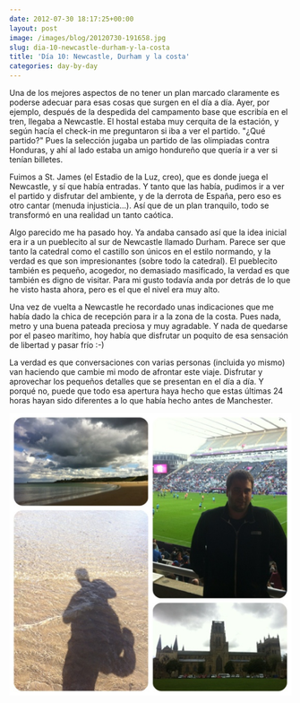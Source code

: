 ```yaml
---
date: 2012-07-30 18:17:25+00:00
layout: post
image: /images/blog/20120730-191658.jpg
slug: dia-10-newcastle-durham-y-la-costa
title: 'Día 10: Newcastle, Durham y la costa'
categories: day-by-day
---
```


Una de los mejores aspectos de no tener un plan marcado claramente es poderse adecuar para esas cosas que surgen en el día a día. Ayer, por ejemplo, después de la despedida del campamento base que escribía en el tren, llegaba a Newcastle. El hostal estaba muy cerquita de la estación, y según hacía el check-in me preguntaron si iba a ver el partido. "¿Qué partido?" Pues la selección jugaba un partido de las olimpiadas contra Honduras, y ahí al lado estaba un amigo hondureño que quería ir a ver si tenían billetes.

Fuimos a St. James (el Estadio de la Luz, creo), que es donde juega el Newcastle, y sí que había entradas. Y tanto que las había, pudimos ir a ver el partido y disfrutar del ambiente, y de la derrota de España, pero eso es otro cantar (menuda injusticia...). Así que de un plan tranquilo, todo se transformó en una realidad un tanto caótica.

Algo parecido me ha pasado hoy. Ya andaba cansado así que la idea inicial era ir a un pueblecito al sur de Newcastle llamado Durham. Parece ser que tanto la catedral como el castillo son únicos en el estilo normando, y la verdad es que son impresionantes (sobre todo la catedral). El pueblecito también es pequeño, acogedor, no demasiado masificado, la verdad es que también es digno de visitar. Para mi gusto todavía anda por detrás de lo que he visto hasta ahora, pero es el que el nivel era muy alto.

Una vez de vuelta a Newcastle he recordado unas indicaciones que me había dado la chica de recepción para ir a la zona de la costa. Pues nada, metro y una buena pateada preciosa y muy agradable. Y nada de quedarse por el paseo marítimo, hoy había que disfrutar un poquito de esa sensación de libertad y pasar frío :-)

La verdad es que conversaciones con varias personas (incluida yo mismo) van haciendo que cambie mi modo de afrontar este viaje. Disfrutar y aprovechar los pequeños detalles que se presentan en el día a día. Y porqué no, puede que todo esa apertura haya hecho que estas últimas 24 horas hayan sido diferentes a lo que había hecho antes de Manchester.

[![20120730-191658.jpg](/images/blog/20120730-191658.jpg)](/images/blog/20120730-191658.jpg)
